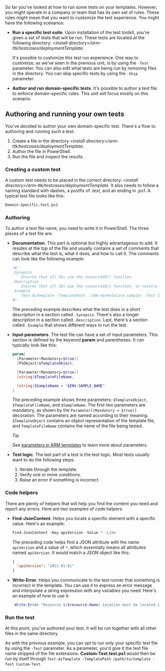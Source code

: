 So far you've looked at how to run some tests on your templates. However, you might operate in a company or team that has its own set of rules. These rules might mean that you want to *customize* the test experience. You might have the following scenarios:

- **Run a specific test suite**. Upon installation of the test toolkit, you're given a set of tests that will be run. These tests are located at the following directory: *\<install directory>\/arm-ttk/testcases/deploymentTemplate*. 

  It's possible to customize this test run experience. One way to customize, as we've seen in the previous unit, is by using the `-Test` parameter. You can also edit what tests are being run by removing files in the directory. You can skip specific tests by using the `-Skip` parameter.

- **Author and run domain-specific tests**. It's possible to author a test file to enforce domain-specific rules. This unit will focus mostly on this scenario.

## Authoring and running your own tests

You've decided to author your own domain-specific test. There's a flow to authoring and running such a test:

1. Create a file in the directory *\<install directory\>/arm-ttk/testcases/deploymentTemplate*.
1. Author the file in PowerShell.
1. Run the file and inspect the results.

### Creating a custom test

A custom test needs to be placed in the correct directory: _\<install directory\>/arm-ttk/testcases/deploymentTemplate_. It also needs to follow a naming standard with dashes, a postfix of _.test_, and an ending in _.ps1_. A typical test file looks like this:

```bash
Domain-Specific.test.ps1
```

### Authoring

To author a test file name, you need to write it in PowerShell. The three pieces of a test file are:

- **Documentation**. This part is optional but highly advantageous to add. It resides at the top of the file and usually contains a set of comments that describe what the test is, what it does, and how to call it. The comments can look like the following example:

   ```powershell
   <#
   .Synopsis
       Ensures that all IDs use the resourceID() function.
   .Description
       Ensures that all IDs use the resourceID() function, or resolve to parameters or variables that use the ResourceID() function.
   .Example
       Test-AzTemplate -TemplatePath .\100-marketplace-sample\ -Test IDs-Should-Be-Derived-From-ResourceIDs
   #>
   ```

   The preceding example describes what the test does in a short description in a section called `.Synopsis`. There's also a longer description in a section called `.Description`. Last, there's a section called `.Example` that shows different ways to run the test.

- **Input parameters**. The test file can have a set of input parameters. This section is defined by the keyword **param** and parentheses. It can typically look like this:

   ```powershell
   param(
     [Parameter(Mandatory=$true)]
     [PSObject]$TemplateObject,

     [Parameter(Mandatory=$true)]
     [string]$TemplateFileName,

     [string]$SampleName = "$ENV:SAMPLE_NAME"
   )
   ```

   The preceding example shows three parameters: `$TemplateObject`, `$TemplateFileName`, and `$SampleName`. The first two parameters are mandatory, as shown by the `Parameter[(Mandatory = $true)]` decoration. The parameters are named according to their meaning. `$TemplateObject` contains an object representation of the template file, and `TemplateFileName` contains the name of the file being tested.  

   > [!TIP]
   > See [parameters in ARM templates](/azure/azure-resource-manager/templates/parameters?azure-portal=true) to learn more about parameters. 

- **Test logic**. The last part of a test is the test logic. Most tests usually want to do the following steps:

   1. Iterate through the template.
   1. Verify one or more conditions.
   1. Raise an error if something is incorrect.

### Code helpers

There are plenty of helpers that will help you find the content you need and report any errors. Here are two examples of code helpers:

- **Find-JsonContent**. Helps you locate a specific element with a specific value. Here's an example:

   ```powershell
   Find-JsonContent -Key apiVersion -Value * -Like
   ```

   The preceding code helps find a JSON attribute with the name `apiVersion` and a value of `*`, which essentially means all attributes named `apiVersion`. It would match a JSON object like this:

   ```json
   {
     "apiVersion": "2021-01-01"
   }
   ```

- **Write-Error**. Helps you communicate to the test runner that something is incorrect in the template. You can use it to express an error message and interpolate a string expression with any variables you need. Here's an example of how to use it:

   ```powershell
    Write-Error "Resource $($resource.Name) Location must be located in westeurope'" -TargetObject $resource
   ```

### Run the test

At this point, you've authored your test. It will be run together with all other files in the same directory.

As with the previous example, you can opt to run only your specific test file by using the `-Test` parameter. As a parameter, you'd give it the test file name stripped of the file extensions. **Custom-Test.test.ps1** would then be run by itself through `Test-AzTemplate -TemplatePath /path/to/template -Test Custom-Test`.
